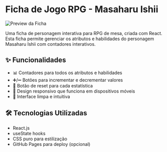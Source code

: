 # Ficha de Jogo RPG - Masaharu Ishii

![Preview da Ficha](public/screenshot.png)

Uma ficha de personagem interativa para RPG de mesa, criada com React. Esta ficha permite gerenciar os atributos e habilidades do personagem Masaharu Ishii com contadores interativos.

## ✨ Funcionalidades

- 📊 Contadores para todos os atributos e habilidades  
- ➕/➖ Botões para incrementar e decrementar valores  
- 🔄 Botão de reset para cada estatística  
- 📱 Design responsivo que funciona em dispositivos móveis  
- 🎨 Interface limpa e intuitiva  

## 🛠 Tecnologias Utilizadas

- React.js  
- useState hooks  
- CSS puro para estilização  
- GitHub Pages para deploy (opcional)  

